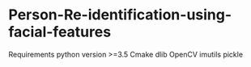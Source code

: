 # Person-Re-identification-using-facial-features

Requirements 
python version >=3.5
Cmake
dlib
OpenCV
imutils
pickle
